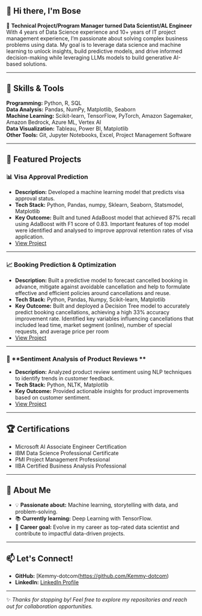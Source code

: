 
## 👋 Hi there, I'm Bose  

🌟 **Technical Project/Program Manager turned Data Scientist/AL Engineer**  
With 4 years of Data Science experience and 10+ years of IT project management experience, I’m passionate about solving complex business problems using data. My goal is to leverage data science and machine learning to unlock insights, build predictive models, and drive informed decision-making while leveraging LLMs models to build generative AI-based solutions.

---

## 🔧 Skills & Tools  
**Programming:** Python, R, SQL  
**Data Analysis:** Pandas, NumPy, Matplotlib, Seaborn  
**Machine Learning:** Scikit-learn, TensorFlow, PyTorch, Amazon Sagemaker, Amazon Bedrock, Azure ML, Vertex AI  
**Data Visualization:** Tableau, Power BI, Matplotlib  
**Other Tools:** Git, Jupyter Notebooks, Excel, Project Management Software  

---

## 📂 Featured Projects  

### 📊 **Visa Approval Prediction**  
- **Description:** Developed a machine learning model that predicts visa approval status.  
- **Tech Stack:** Python, Pandas, numpy, Sklearn, Seaborn, Statsmodel, Matplotlib  
- **Key Outcome:** Built and tuned AdaBoost model that achieved 87% recall using AdaBoost with F1 score of 0.83. Important features of top model were identified and analysed to improve approval retention rates of visa application.  
- [View Project](https://github.com/Kemmy-dotcom/KemmyO_Visa-Approval-Prediction.git)  

---
### 📈 **Booking Prediction & Optimization**  
- **Description:** Built a predictive model to forecast cancelled booking in advance, mitigate against avoidable cancellation and help to formulate effective and efficient policies around cancellations and reuse.  
- **Tech Stack:** Python, Pandas, Numpy, Scikit-learn, Matplotlib  
- **Key Outcome:** Built and deployed a Decision Tree model to accurately predict booking cancellations, achieving a high 33% accuracy improvement rate. Identified key variables influencing cancellations that included lead time, market segment (online), number of special requests, and average price per room 
- [View Project](https://github.com/Kemmy-dotcom/KemmyO_HotelBookingOptimization.git)  

---

### 🤖 **Sentiment Analysis of Product Reviews **  
- **Description:** Analyzed product review sentiment using NLP techniques to identify trends in customer feedback.  
- **Tech Stack:** Python, NLTK, Matplotlib  
- **Key Outcome:** Provided actionable insights for product improvements based on customer sentiment.  
- [View Project](https://github.com/Kemmy-dotcom/Sentiment-Analysis-Reviews)  

---

## 🏆 Certifications  
- Microsoft AI Associate Engineer Certification  
- IBM Data Science Professional Certificate  
- PMI Project Management Professional
- IIBA Certified Business Analysis Professional 

---

## 🌟 About Me  
- 💡 **Passionate about:** Machine learning, storytelling with data, and problem-solving.  
- 📚 **Currently learning:** Deep Learning with TensorFlow.  
- 🌱 **Career goal:** Evolve in my career as top-rated data scientist and contribute to impactful data-driven projects.  

---

## 📫 Let's Connect!  
- **GitHub:** [Kemmy-dotcom(https://github.com/Kemmy-dotcom)  
- **LinkedIn:** [LinkedIn Profile](https://linkedin.com/in/bose-o)   

---

✨ *Thanks for stopping by! Feel free to explore my repositories and reach out for collaboration opportunities.*  

<!--
**Kemmy-dotcom/Kemmy-dotcom** is a ✨ _special_ ✨ repository because its `README.md` (this file) appears on your GitHub profile.

Here are some ideas to get you started:

- 🔭 I’m currently working on ...
- 🌱 I’m currently learning ...
- 👯 I’m looking to collaborate on ...
- 🤔 I’m looking for help with ...
- 💬 Ask me about ...
- 📫 How to reach me: ...
- 😄 Pronouns: ...
- ⚡ Fun fact: ...
-->
